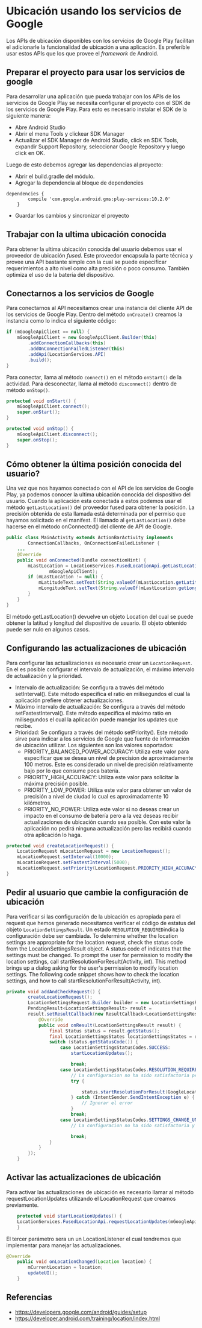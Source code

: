 # Ubicación usando los servicios de Google

Los APIs de ubicación disponibles con los servicios de Google Play facilitan el adicionarle la funcionalidad de ubicación a una aplicación. Es preferible usar estos APIs que los que provee el *framework* de Android.

## Preparar el proyecto para usar los servicios de google
Para desarrollar una aplicación que pueda trabajar con los APIs de los servicios de Google Play se necesita configurar el proyecto con el SDK de los servicios de Google Play. Para esto es necesario instalar el SDK de la siguiente manera:

 - Abre Android Studio
 - Abrir el menu Tools y clickear SDK Manager
 - Actualizar el SDK Manager de Android Studio, click en SDK Tools, expandir Support Repository, seleccionar Google Repository y luego click en OK.

Luego de esto debemos agregar las dependencias al proyecto:

 - Abrir el build.gradle del módulo.
 - Agregar la dependencia al bloque de dependencies
```groovie
dependencies {
        compile 'com.google.android.gms:play-services:10.2.0'
    }
```
 - Guardar los cambios y sincronizar el proyecto

## Trabajar con la ultima ubicación conocida
Para obtener la ultima ubicación conocida del usuario debemos usar el proveedor de ubicación *fused*. Este proveedor encapsula la parte técnica y provee una API bastante simple con la cual se puede especificar requerimientos a alto nivel como alta precisión o poco consumo. También optimiza el uso de la batería del dispositivo.

## Conectarnos a los servicios de Google
Para conectarnos al API necesitamos crear una instancia del cliente API de los servicios de Google Play. Dentro del método `onCreate()` creamos la instancia como lo indica el siguiente código:
```java
if (mGoogleApiClient == null) {
    mGoogleApiClient = new GoogleApiClient.Builder(this)
        .addConnectionCallbacks(this)
        .addOnConnectionFailedListener(this)
        .addApi(LocationServices.API)
        .build();
}
```
Para conectar, llama al método `connect()` en el método `onStart()` de la actividad. Para desconectar, llama al método `disconnect()` dentro de método `onStop()`.
```java
protected void onStart() {
    mGoogleApiClient.connect();
    super.onStart();
}

protected void onStop() {
    mGoogleApiClient.disconnect();
    super.onStop();
}
```

## Cómo obtener la última posición conocida del usuario?
Una vez que nos hayamos conectado con el API de los servicios de Google Play, ya podemos conocer la ultima ubicación conocida del dispositivo del usuario. Cuando la aplicación esta conectada a estos podemos usar el método `getLastLocation()` del proveedor fused para obtener la posición. La precisión obtenida de esta llamada está determinada por el permiso que hayamos solicitado en el manifest.
El llamado al `getLastLocation()` debe hacerse en el método onConnected() del cliente de API de Google.
```java
public class MainActivity extends ActionBarActivity implements
        ConnectionCallbacks, OnConnectionFailedListener {
    ...
    @Override
    public void onConnected(Bundle connectionHint) {
        mLastLocation = LocationServices.FusedLocationApi.getLastLocation(
                mGoogleApiClient);
        if (mLastLocation != null) {
            mLatitudeText.setText(String.valueOf(mLastLocation.getLatitude()));
            mLongitudeText.setText(String.valueOf(mLastLocation.getLongitude()));
        }
    }
}
```
El método getLastLocation() devuelve un objeto Location del cual se puede obtener la latitud y longitud del dispositivo de usuario. El objeto obtenido puede ser nulo en algunos casos.


## Configurando las actualizaciones de ubicación

Para configurar las actualizaciones es necesario crear un `LocationRequest`. En el es posible configurar el intervalo de actualización, el máximo intervalo de actualización y la prioridad.

 - Intervalo de actualización: Se configura a través del método setInterval(). Este método especifica el ratio en milisegundos el cual la aplicación prefiere obtener actualizaciones. 
 - Máximo intervalo de actualización: Se configura a través del método setFastestInterval(). Este método especifica el máximo ratio en milisegundos el cual la aplicación puede manejar los updates que recibe.
 - Prioridad: Se configura a través del método setPriority(). Este método sirve para indicar a los servicios de Google que fuente de información de ubicación utilizar.
Los siguientes son los valores soportados:
	 - PRIORITY_BALANCED_POWER_ACCURACY: Utiliza este valor para especificar que se desea un nivel de precision de aproximadamente 100 metros. Este es considerado un nivel de precisión relativamente bajo por lo que consume poca batería.
	 - PRIORITY_HIGH_ACCURACY: Utiliza este valor para solicitar la máxima precisión posible. 
	 - PRIORITY_LOW_POWER: Utiliza este valor para obtener un valor de precisión a nivel de ciudad lo cual es aproximadamente 10 kilómetros.
	 - PRIORITY_NO_POWER: Utiliza este valor si no deseas crear un impacto en el consumo de batería pero a la vez deseas recibir actualizaciones de ubicación cuando sea posible. Con este valor la aplicación no pedirá ninguna actualización pero las recibirá cuando otra aplicación lo haga.
```java
protected void createLocationRequest() {
    LocationRequest mLocationRequest = new LocationRequest();
    mLocationRequest.setInterval(10000);
    mLocationRequest.setFastestInterval(5000);
    mLocationRequest.setPriority(LocationRequest.PRIORITY_HIGH_ACCURACY);
}
```

## Pedir al usuario que cambie la configuración de ubicación
Para verificar si las configuración de la ubicación es apropiada para el request que hemos generado necesitamos verificar el código de estatus del objeto `LocationSettingsResult`. Un estado `RESOLUTION_REQUIRED`indica la configuración debe ser cambiada.
To determine whether the location settings are appropriate for the location request, check the status code from the LocationSettingsResult object. A status code of indicates that the settings must be changed. To prompt the user for permission to modify the location settings, call startResolutionForResult(Activity, int). This method brings up a dialog asking for the user's permission to modify location settings. The following code snippet shows how to check the location settings, and how to call startResolutionForResult(Activity, int).

```java
private void addAndCheckRequest() {
        createLocationRequest();
        LocationSettingsRequest.Builder builder = new LocationSettingsRequest.Builder().addLocationRequest(mLocationRequest);
        PendingResult<LocationSettingsResult> result =                LocationServices.SettingsApi.checkLocationSettings(mGoogleApiClient, builder.build());
        result.setResultCallback(new ResultCallback<LocationSettingsResult>() {
            @Override
            public void onResult(LocationSettingsResult result) {
                final Status status = result.getStatus();
                final LocationSettingsStates locationSettingsStates = result.getLocationSettingsStates();
                switch (status.getStatusCode()) {
                    case LocationSettingsStatusCodes.SUCCESS:
                        startLocationUpdates();

                        break;
                    case LocationSettingsStatusCodes.RESOLUTION_REQUIRED:
                        // La configuracion no ha sido satisfactoria pero puede ser arreglada mostrando el siguiente dialogo
                        try {

                            status.startResolutionForResult(GoogleLocationActivity.this, REQUEST_CHECK_SETTINGS);
                        } catch (IntentSender.SendIntentException e) {
                            // Ignorar el error
                        }
                        break;
                    case LocationSettingsStatusCodes.SETTINGS_CHANGE_UNAVAILABLE:
                        // La configuracion no ha sido satisfactoria y no hay nada que hacer por lo que el dialogo no se mostrara

                        break;
                }
            }
        });
    }
```

## Activar las actualizaciones de ubicación
Para activar las actualizaciones de ubicación es necesario llamar al método requestLocationUpdates utilizando el LocationRequest que creamos previamente.

```java
    protected void startLocationUpdates() {        
	LocationServices.FusedLocationApi.requestLocationUpdates(mGoogleApiClient, mLocationRequest, this);
    }
```
El tercer parámetro sera un un LocationListener el cual tendremos que implementar para manejar las actualizaciones.

```java
@Override
    public void onLocationChanged(Location location) {
        mCurrentLocation = location;
        updateUI();
    }
```

## Referencias

 - https://developers.google.com/android/guides/setup
 - https://developer.android.com/training/location/index.html
